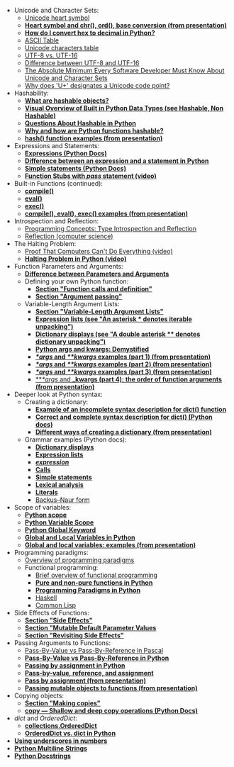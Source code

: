 * Unicode and Character Sets:
  * [Unicode heart symbol](https://symbl.cc/en/2665/)
  * [**Heart symbol and chr(), ord(), base conversion (from presentation)**](Files/L14_Unicode_heart_and_base_conversion.py)
  * [**How do I convert hex to decimal in Python?**](https://stackoverflow.com/questions/9210525/how-do-i-convert-hex-to-decimal-in-python)
  * [ASCII Table](https://www.rapidtables.com/code/text/ascii-table.html)
  * [Unicode characters table](https://www.rapidtables.com/code/text/unicode-characters.html)
  * [UTF-8 vs. UTF-16](https://simplicable.com/IT/utf-8-vs-utf-16#:~:text=The%20Difference,16%2Dbits%20for%20every%20character.)
  * [Difference between UTF-8 and UTF-16](https://stackoverflow.com/questions/4655250/difference-between-utf-8-and-utf-16)
  * [The Absolute Minimum Every Software Developer Must Know About Unicode and Character Sets](https://www.joelonsoftware.com/2003/10/08/the-absolute-minimum-every-software-developer-absolutely-positively-must-know-about-unicode-and-character-sets-no-excuses/)
  * [Why does 'U+' designates a Unicode code point?](https://stackoverflow.com/questions/1273693/why-is-u-used-to-designate-a-unicode-code-point#:~:text=The%20%22U%2B%22%20notation%20is%20useful,U%22%20suggests%20%22Unicode%22.)
* Hashability:
  * [**What are hashable objects?**](https://www.pythonmorsels.com/what-are-hashable-objects/)
  * [**Visual Overview of Built in Python Data Types (see Hashable, Non Hashable)**](https://www.openriskmanagement.com/visual-overview-of-built-in-python-data-types/)
  * [**Questions About Hashable in Python**](https://betterprogramming.pub/3-essential-questions-about-hashable-in-python-33e981042bcb#:~:text=Hashable%20data%20types%3A%20int%20%2C%20float,dict%20%2C%20list%20%2C%20and%20set%20.)
  * [**Why and how are Python functions hashable?**](https://www.geeksforgeeks.org/why-and-how-are-python-functions-hashable/)
  * [**hash() function examples (from presentation)**](Files/L14_Hashable.py)
* Expressions and Statements:
  * [**Expressions (Python Docs)**](https://docs.python.org/3/reference/expressions.html)
  * [**Difference between an expression and a statement in Python**](https://stackoverflow.com/questions/4728073/what-is-the-difference-between-an-expression-and-a-statement-in-python)
  * [**Simple statements (Python Docs)**](https://docs.python.org/3/reference/simple_stmts.html)
  * [**Function Stubs with _pass_ statement (video)**](https://vod.video.cornell.edu/media/Lesson+10.2+Function+Stubs/1_vv39jxxo/179890731)
* Built-in Functions (continued):
  * [**compile()**](https://www.w3schools.com/python/ref_func_compile.asp)
  * [**eval()**](https://www.w3schools.com/python/ref_func_eval.asp)
  * [**exec()**](https://www.w3schools.com/python/ref_func_exec.asp)
  * [**compile(), eval(), exec() examples (from presentation)**](Files/L14_Compile_eval_exec.py)
* Introspection and Reflection:
  * [Programming Concepts: Type Introspection and Reflection](https://thecodeboss.dev/2016/02/programming-concepts-type-introspection-and-reflection/)
  * [Reflection (computer science)](https://academickids.com/encyclopedia/index.php/Reflection_%28computer_science%29)
* The Halting Problem:
  * [Proof That Computers Can't Do Everything (video)](https://www.youtube.com/watch?v=92WHN-pAFCs)
  * [**Halting Problem in Python (video)**](https://www.youtube.com/watch?v=r__GZ7ubU0M)
* Function Parameters and Arguments:
  * [**Difference between Parameters and Arguments**](https://www.w3schools.com/python/gloss_python_function_arguments.asp#:~:text=A%20parameter%20is%20the%20variable,function%20when%20it%20is%20called.)
  * Defining your own Python function:
    * [**Section "Function calls and definition"**](https://realpython.com/defining-your-own-python-function/#function-calls-and-definition)
    * [**Section "Argument passing"**](https://realpython.com/defining-your-own-python-function/#argument-passing)
   * Variable-Length Argument Lists:
     * [**Section "Variable-Length Argument Lists"**](https://realpython.com/defining-your-own-python-function/#variable-length-argument-lists)
     * [**Expression lists (see "An asterisk * denotes iterable unpacking")**](https://docs.python.org/3/reference/expressions.html#expression-lists)
     * [**Dictionary displays (see "A double asterisk ** denotes dictionary unpacking")**](https://docs.python.org/3/reference/expressions.html#dictionary-displays)
     * [**Python args and kwargs: Demystified**](https://realpython.com/python-kwargs-and-args/)
     * [**_*args_ and _**kwargs_ examples (part 1) (from presentation)**](Files/L14_Args_and_kwargs_part_1.py)
     * [**_*args_ and _**kwargs_ examples (part 2) (from presentation)**](Files/L14_Args_and_kwargs_part_2.py)
     * [**_*args_ and _**kwargs_ examples (part 3) (from presentation)**](Files/L14_Args_and_kwargs_part_3.py)
     * [**_*args_ and _**kwargs (part 4): the order of function arguments (from presentation)**](Files/L14_Args_and_kwargs_part_4.py)
* Deeper look at Python syntax:
  * Creating a dictionary:
    * [**Example of an incomplete syntax description for dict() function**](https://www.w3schools.com/python/ref_func_dict.asp)
    * [**Correct and complete syntax description for dict() (Python docs)**](https://docs.python.org/3/library/functions.html#func-dict)
    * [**Different ways of creating a dictionary (from presentation)**](Files/L14_Different_ways_of_creating_a_dictionary.py)
  * Grammar examples (Python docs):
    * [**Dictionary displays**](https://docs.python.org/3/reference/expressions.html#dictionary-displays)
    * [**Expression lists**](https://docs.python.org/3/reference/expressions.html#expression-lists)
    * [**_expression_**](https://docs.python.org/3/reference/expressions.html#grammar-token-python-grammar-expression)
    * [**Calls**](https://docs.python.org/3/reference/expressions.html#calls)
    * [**Simple statements**](https://docs.python.org/3/reference/simple_stmts.html)
    * [**Lexical analysis**](https://docs.python.org/3/reference/lexical_analysis.html)
    * [**Literals**](https://docs.python.org/3/reference/lexical_analysis.html)
    * [Backus–Naur form](https://en.wikipedia.org/wiki/Backus%E2%80%93Naur_form)
* Scope of variables:
  * [**Python scope**](https://www.w3schools.com/python/python_scope.asp)
  * [**Python Variable Scope**](https://www.programiz.com/python-programming/global-local-nonlocal-variables)
  * [**Python Global Keyword**](https://www.programiz.com/python-programming/global-keyword)
  * [**Global and Local Variables in Python**](https://www.geeksforgeeks.org/global-local-variables-python/)
  * [**Global and local variables: examples (from presentation)**](Files/L14_Global_and_local.py)
* Programming paradigms:
  * [Overview of programming paradigms](https://www.freecodecamp.org/news/an-introduction-to-programming-paradigms/#:~:text=object%2Doriented%20programming.-,Roundup,and%20widely%20used%20paradigms%20today.)
  * Functional programming:
    * [Brief overview of functional programming](https://www.tutorialspoint.com/functional_programming/functional_programming_introduction.htm)
    * [**Pure and non-pure functions in Python**](https://stackoverflow.com/questions/22733219/what-are-non-pure-functions-in-python)
    * [**Programming Paradigms in Python**](https://www.geeksforgeeks.org/programming-paradigms-in-python/)
    * [Haskell](https://www.haskell.org/)
    * [Common Lisp](https://lisp-lang.org/)
* Side Effects of Functions:
   * [**Section "Side Effects"**](https://realpython.com/defining-your-own-python-function/#side-effects)
   * [**Section "Mutable Default Parameter Values**](https://realpython.com/defining-your-own-python-function/#mutable-default-parameter-values)
   * [**Section "Revisiting Side Effects"**](https://realpython.com/defining-your-own-python-function/#revisiting-side-effects)
* Passing Arguments to Functions:
  * [Pass-By-Value vs Pass-By-Reference in Pascal](https://realpython.com/defining-your-own-python-function/#pass-by-value-vs-pass-by-reference-in-pascal)
  * [**Pass-By-Value vs Pass-By-Reference in Python**](https://realpython.com/defining-your-own-python-function/#pass-by-value-vs-pass-by-reference-in-python)
  * [**Passing by assignment in Python**](https://medium.com/school-of-code/passing-by-assignment-in-python-7c829a2df10a)
  * [**Pass-by-value, reference, and assignment**](https://mathspp.com/blog/pydonts/pass-by-value-reference-and-assignment)
  * [**Pass by assignment (from presentation)**](Files/L14_Pass_by_assignment.py)
  * [**Passing mutable objects to functions (from presentation)**](Files/L14_Passing_mutable_objects_to_functions.py)
* Copying objects:
  * [**Section "Making copies"**](https://mathspp.com/blog/pydonts/pass-by-value-reference-and-assignment#making-copies)
  * [**copy — Shallow and deep copy operations (Python Docs)**](https://docs.python.org/3/library/copy.html)
* _dict_ and _OrderedDict_:
  * [**collections.OrderedDict**](https://docs.python.org/3/library/collections.html#collections.OrderedDict)
  * [**OrderedDict vs. dict in Python**](https://realpython.com/python-ordereddict/)
* [**Using underscores in numbers**](https://stackoverflow.com/questions/54009778/what-do-underscores-in-a-number-mean)
* [**Python Multiline Strings**](https://www.w3schools.com/python/gloss_python_multi_line_strings.asp)
* [**Python Docstrings**](https://realpython.com/defining-your-own-python-function/#docstrings)
